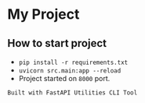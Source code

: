 # My Project

## How to start project
- `pip install -r requirements.txt`
- `uvicorn src.main:app --reload`
- Project started on `8000` port.


`Built with FastAPI Utilities CLI Tool`